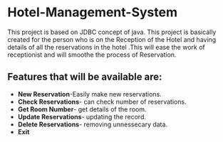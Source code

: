 # Hotel-Management-System
This project is based on JDBC concept of java.
This project is basically created for the person who is on the Reception of the Hotel and having details of all the reservations in the hotel .This will ease the work of receptionist and will smoothe the process of Reservation. 
## Features that will be available are:
- **New Reservation**-Easily make new reservations.
- **Check Reservations**- can check number of reservations.
- **Get Room Number**- get details of the room.
- **Update Reservations**- updating the record.
- **Delete Reservations**- removing unnessecary data.
- **Exit**
